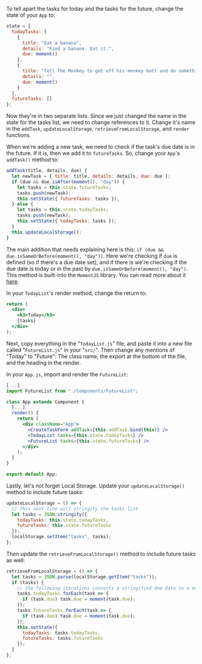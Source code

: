To tell apart the tasks for today and the tasks for the future, change the state of your `App` to:

```jsx
state = {
  todayTasks: [
    {
      title: "Eat a banana",
      details: "Find a banana. Eat it.",
      due: moment()
    },
    {
      title: "Tell The Monkey to get off his monkey butt and do something.",
      details: "",
      due: moment()
    }
  ],
  futureTasks: []
};
```

Now they're in two separate lists. Since we just changed the name in the state for the tasks list, we need to change references to it. Change it's name in the `addTask`, `updateLocalStorage`, `retrieveFromLocalStorage`, and `render` functions.

When we're adding a new task, we need to check if the task's due date is in the future. If it is, then we add it to `futureTasks`. So, change your `App`'s `addTask()` method to:

```jsx
addTask(title, details, due) {
  let newTask = { title: title, details: details, due: due };
  if (due && due.isAfter(moment(), "day")) {
    let tasks = this.state.futureTasks;
    tasks.push(newTask);
    this.setState({ futureTasks: tasks });
  } else {
    let tasks = this.state.todayTasks;
    tasks.push(newTask);
    this.setState({ todayTasks: tasks });
  }
  this.updateLocalStorage();
}
```

The main addition that needs explaining here is this: `if (due && due.isSameOrBefore(moment(), "day"))`. Here we're checking if `due` is defined (so if there's a due date set), and if there is we're checking if the due date is today or in the past by `due.isSameOrBefore(moment(), "day")`. This method is built-into the `MomentJS` library. You can read more about it [here](https://momentjs.com/docs/#/query/is-after/).

In your `TodayList`'s render method, change the return to:

```jsx
return (
  <div>
    <h3>Today</h3>
    {tasks}
  </div>
);
```

Next, copy everything in the "`TodayList.js`" file, and paste it into a new file called "`FutureList.js`" in your "`src/`". Then change any mentions of "Today" to "Future": The class name, the export at the bottom of the file, and the heading in the render.

In your `App.js`, import and render the `FutureList`:

```jsx
[...]
import FutureList from "./Components/FutureList";

class App extends Component {
  [...]
  render() {
    return (
      <div className="App">
        <CreateTaskForm addTask={this.addTask.bind(this)} />
        <TodayList tasks={this.state.todayTasks} />
        <FutureList tasks={this.state.futureTasks} />
      </div>
    );
  }
}

export default App;
```

Lastly, let's not forget Local Storage. Update your `updateLocalStorage()` method to include future tasks:

```jsx
updateLocalStorage = () => {
  // This next line will stringify the tasks list
  let tasks = JSON.stringify({
    todayTasks: this.state.todayTasks,
    futureTasks: this.state.futureTasks
  });
  localStorage.setItem("tasks", tasks);
};
```

Then update the `retrieveFromLocalStorage()` method to include future tasks as well:

```jsx
retrieveFromLocalStorage = () => {
  let tasks = JSON.parse(localStorage.getItem("tasks"));
  if (tasks) {
    // The following iterations converts a stringified due date to a moment object.
    tasks.todayTasks.forEach(task => {
      if (task.due) task.due = moment(task.due);
    });
    tasks.futureTasks.forEach(task => {
      if (task.due) task.due = moment(task.due);
    });
    this.setState({
      todayTasks: tasks.todayTasks,
      futureTasks: tasks.futureTasks
    });
  }
};
```
